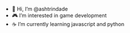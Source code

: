 - 👋 Hi, I’m @ashtrindade
- 🎮 I’m interested in game development 
- ☕ I’m currently learning javascript and python

<!---
ashtrindade/ashtrindade is a ✨ special ✨ repository because its `README.md` (this file) appears on your GitHub profile.
You can click the Preview link to take a look at your changes.
--->
